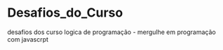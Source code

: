 # Desafios_do_Curso
 desafios dos curso logica de programação - mergulhe em programação com javascrpt
